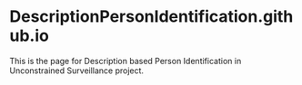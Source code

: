 # DescriptionPersonIdentification.github.io
This is the page for Description based Person Identification in Unconstrained Surveillance project.
